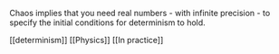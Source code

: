 Chaos implies that you need real numbers - with infinite precision - to specify the initial conditions for determinism to hold.

[[determinism]] 
[[Physics]]
[[In practice]]